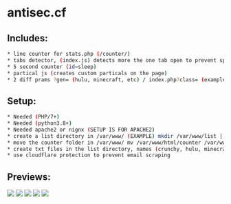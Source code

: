 # antisec.cf

## Includes:
```bash
* line counter for stats.php (/counter/)
* tabs detector, (index.js) detects more the one tab open to prevent spam
* 5 second counter (id=sleep)
* partical js (creates custom particals on the page)
* 2 diff prams ?gen= (hulu, minecraft, etc) / index.php?class= (examples) 

```


## Setup:

```bash
* Needed (PHP/7+)
* Needed (python3.8+)
* Needed apache2 or nignx (SETUP IS FOR APACHE2)
* create a list directory in /var/www/ (EXAMPLE) mkdir /var/www/list | cd /var/www/list
* move the counter folder in /var/www/ mv /var/www/html/counter /var/www/
* create txt files in the list directory, names (crunchy, hulu, minecraft, nordvpn, riot, wish, uplay) (EXAMPLE) touch /var/www/list/hulu.txt 
* use cloudflare protection to prevent email scraping
```


<h2>Previews: </h2>
<img src="https://agony.us/$/tnzjgg.png" data-canonical-src="https://agony.us/$/tnzjgg.png" style="max-width:100%;">
<img src="https://agony.us/$/61u4bs.png" data-canonical-src="https://agony.us/$/61u4bs.png" style="max-width:100%;">
<img src="https://agony.us/$/oiecxr.png" data-canonical-src="https://agony.us/$/oiecxr.png" style="max-width:100%;">
<img src="https://agony.us/$/sy5izo.png" data-canonical-src="https://agony.us/$/sy5izo.png" style="max-width:100%;">
<img src="https://cdn.discordapp.com/attachments/800268335622651935/804619080085930014/unknown-52.png" data-canonical-src="https://agony.us/$/sy5izo.png" style="max-width:100%;">





